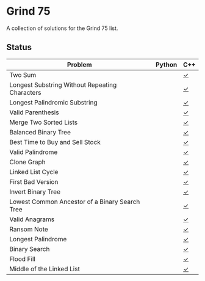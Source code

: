 Grind 75
========

A collection of solutions for the Grind 75 list.

## Status

| Problem                   | Python | C++    |
|---------------------------|--------|--------|
| Two Sum                   |        | [✓](1.%20Two%20Sum/Solution.cpp)    |
| Longest Substring Without Repeating Characters |        | [✓](3.%20Longest%20Substring%20Without%20Repeating%20Characters/Solution.cpp)    |
| Longest Palindromic Substring                   |        | [✓](5.%20Longest%20Palindromic%20Substring/)    |
| Valid Parenthesis         |        | [✓](20.%20Valid%20Parenthesis/Solution.cpp)    |
| Merge Two Sorted Lists    |        | [✓](21.%20Merge%20Two%20Sorted%20Lists/Solution.cpp)    |
| Balanced Binary Tree   |        | [✓](110.%20Balanced%20Binary%20Tree/Solution.cpp)    |
| Best Time to Buy and Sell Stock    |        | [✓](121.%20Best%20Time%20to%20Buy%20and%20Sell%20Stock/Solution.cpp)    |
| Valid Palindrome   |        | [✓](125.%20Valid%20Palindrome/Solution.cpp)    |
| Clone Graph               |        | [✓](133.%20Clone%20Graph/Solution.cpp)    |
| Linked List Cycle         |        | [✓](141.%20Linked%20List%20Cycle/Solution.cpp)    |
| First Bad Version         |        | [✓](278.%20First%20Bad%20Version/Solution.cpp)    |
| Invert Binary Tree         |        | [✓](226.%20Invert%20Binary%20Tree/Solution.cpp)    |
| Lowest Common Ancestor of a Binary Search Tree         |        | [✓](235.%20Lowest%20Common%20Ancestor%20of%20a%20Binary%20Search%20Tree/Solution.cpp)    |
| Valid Anagrams        |        | [✓](242.%20Valid%20Anagrams/Solution.cpp)    |
| Ransom Note               |        | [✓](383.%20Ransom%20Note/Solution.cpp)    |
| Longest Palindrome               |        | [✓](409.%20Longest%20Palindrome/Solution.cpp)    |
| Binary Search               |        | [✓](704.%20Binary%20Search/Solution.cpp)    |
| Flood Fill              |        | [✓](733.%20Flood%20Fill/Solution.cpp)    |
| Middle of the Linked List |        | [✓](876.%20Middle%20of%20the%20Linked%20List/Solution.cpp)    |
